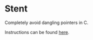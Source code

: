 # Stent
Completely avoid dangling pointers in C.

Instructions can be found [here](https://raw.githubusercontent.com/osen/stent/master/README.txt).
